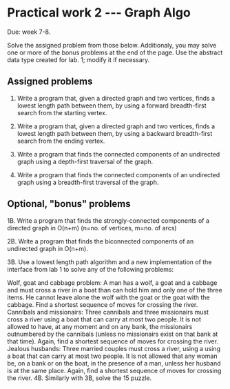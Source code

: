 # Practical work 2 --- Graph Algo

Due: week 7-8.

Solve the assigned problem from those below. Additionaly, you may solve one or more of the bonus problems at the end of the page. Use the abstract data type created for lab. 1; modify it if necessary.

## Assigned problems

1. Write a program that, given a directed graph and two vertices, finds a lowest length path between them, by using a forward breadth-first search from the starting vertex.

2. Write a program that, given a directed graph and two vertices, finds a lowest length path between them, by using a backward breadth-first search from the ending vertex.

3. Write a program that finds the connected components of an undirected graph using a depth-first traversal of the graph.

4. Write a program that finds the connected components of an undirected graph using a breadth-first traversal of the graph.

## Optional, "bonus" problems

1B. Write a program that finds the strongly-connected components of a directed graph in O(n+m) (n=no. of vertices, m=no. of arcs)

2B. Write a program that finds the biconnected components of an undirected graph in O(n+m).

3B. Use a lowest length path algorithm and a new implementation of the interface from lab 1 to solve any of the following problems:

Wolf, goat and cabbage problem: A man has a wolf, a goat and a cabbage and must cross a river in a boat than can hold him and only one of the three items. He cannot leave alone the wolf with the goat or the goat with the cabbage. Find a shortest sequence of moves for crossing the river.
Cannibals and missionairs: Three cannibals and three missionairs must cross a river using a boat that can carry at most two people. It is not allowed to have, at any moment and on any bank, the missionairs outnumbered by the cannibals (unless no missionairs exist on that bank at that time). Again, find a shortest sequence of moves for crossing the river.
Jealous husbands: Three married couples must cross a river, using a using a boat that can carry at most two people. It is not allowed that any woman be, on a bank or on the boat, in the presence of a man, unless her husband is at the same place. Again, find a shortest sequence of moves for crossing the river.
4B. Similarly with 3B, solve the 15 puzzle.
